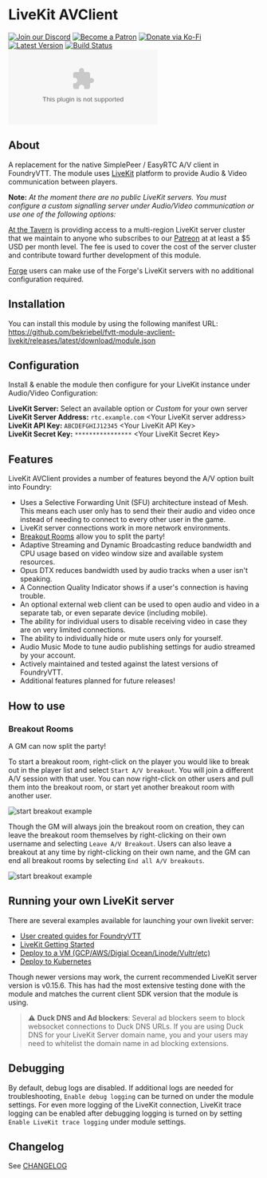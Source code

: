 # LiveKit AVClient

[![Join our Discord](https://img.shields.io/discord/909201876740890694?color=5865F2&logo=discord&logoColor=white)](https://discord.gg/Tcp9JtbpC5)
[![Become a Patron](https://img.shields.io/badge/support-patreon-orange.svg?logo=patreon)](https://tavern.at/patreon)
[![Donate via Ko-Fi](https://img.shields.io/badge/donate-ko--fi-red.svg?logo=ko-fi)](https://ko-fi.com/bekit)  
[![Latest Version](https://img.shields.io/github/v/tag/bekriebel/fvtt-module-avclient-livekit?label=version)](https://github.com/bekriebel/fvtt-module-avclient-livekit/releases)
[![Build Status](https://img.shields.io/github/workflow/status/bekriebel/fvtt-module-avclient-livekit/Release%20FoundryVTT%20Module)](https://github.com/bekriebel/fvtt-module-avclient-livekit/actions/workflows/release-fvtt-module.yml)
[![Download Count](https://img.shields.io/github/downloads/bekriebel/fvtt-module-avclient-livekit/latest/fvtt-module-avclient-livekit.zip)](https://github.com/bekriebel/fvtt-module-avclient-livekit/releases)

## About

A replacement for the native SimplePeer / EasyRTC A/V client in FoundryVTT. The module uses [LiveKit](https://livekit.io/) platform to provide Audio & Video communication between players.

**Note:** _At the moment there are no public LiveKit servers. You must configure a custom signalling server under Audio/Video communication or use one of the following options:_

[At the Tavern](https://tavern.at) is providing access to a multi-region LiveKit server cluster that we maintain to anyone who subscribes to our [Patreon](https://www.patreon.com/bekit) at at least a $5 USD per month level. The fee is used to cover the cost of the server cluster and contribute toward further development of this module.

[Forge](https://forge-vtt.com/) users can make use of the Forge's LiveKit servers with no additional configuration required.

## Installation

You can install this module by using the following manifest URL: https://github.com/bekriebel/fvtt-module-avclient-livekit/releases/latest/download/module.json

## Configuration

Install & enable the module then configure for your LiveKit instance under Audio/Video Configuration:

**LiveKit Server:** Select an available option or _Custom_ for your own server  
**LiveKit Server Address:** `rtc.example.com` \<Your LiveKit server address\>  
**LiveKit API Key:** `ABCDEFGHIJ12345` \<Your LiveKit API Key>  
**LiveKit Secret Key:** `****************` \<Your LiveKit Secret Key\>

## Features

LiveKit AVClient provides a number of features beyond the A/V option built into Foundry:

- Uses a Selective Forwarding Unit (SFU) architecture instead of Mesh. This means each user only has to send their their audio and video once instead of needing to connect to every other user in the game.
- LiveKit server connections work in more network environments.
- [Breakout Rooms](#breakout-rooms) allow you to split the party!
- Adaptive Streaming and Dynamic Broadcasting reduce bandwidth and CPU usage based on video window size and available system resources.
- Opus DTX reduces bandwidth used by audio tracks when a user isn't speaking.
- A Connection Quality Indicator shows if a user's connection is having trouble.
- An optional external web client can be used to open audio and video in a separate tab, or even separate device (including mobile).
- The ability for individual users to disable receiving video in case they are on very limited connections.
- The ability to individually hide or mute users only for yourself.
- Audio Music Mode to tune audio publishing settings for audio streamed by your account.
- Actively maintained and tested against the latest versions of FoundryVTT.
- Additional features planned for future releases!

## How to use

### **Breakout Rooms**

A GM can now split the party!

To start a breakout room, right-click on the player you would like to break out in the player list and select `Start A/V breakout`. You will join a different A/V session with that user. You can now right-click on other users and pull them into the breakout room, or start yet another breakout room with another user.

![start breakout example](https://raw.githubusercontent.com/bekriebel/fvtt-module-avclient-livekit/main/images/example_start-breakout.png)

Though the GM will always join the breakout room on creation, they can leave the breakout room themselves by right-clicking on their own username and selecting `Leave A/V Breakout`. Users can also leave a breakout at any time by right-clicking on their own name, and the GM can end all breakout rooms by selecting `End all A/V breakouts`.

![start breakout example](https://raw.githubusercontent.com/bekriebel/fvtt-module-avclient-livekit/main/images/example_end-breakout.png)

## Running your own LiveKit server

There are several examples available for launching your own livekit server:

- [User created guides for FoundryVTT](https://github.com/bekriebel/fvtt-module-avclient-livekit/wiki)
- [LiveKit Getting Started](https://docs.livekit.io/guides/getting-started)
- [Deploy to a VM (GCP/AWS/Digial Ocean/Linode/Vultr/etc)](https://docs.livekit.io/deploy/vm)
- [Deploy to Kubernetes](https://docs.livekit.io/deploy/kubernetes)

Though newer versions may work, the current recommended LiveKit server version is v0.15.6. This has had the most extensive testing done with the module and matches the current client SDK version that the module is using.

> :warning: **Duck DNS and Ad blockers**: Several ad blockers seem to block websocket connections to Duck DNS URLs. If you are using Duck DNS for your LiveKit Server domain name, you and your users may need to whitelist the domain name in ad blocking extensions.

## Debugging

By default, debug logs are disabled. If additional logs are needed for troubleshooting, `Enable debug logging` can be turned on under the module settings. For even more logging of the LiveKit connection, LiveKit trace logging can be enabled after debugging logging is turned on by setting `Enable LiveKit trace logging` under module settings.

## Changelog

See [CHANGELOG](/CHANGELOG.md)
